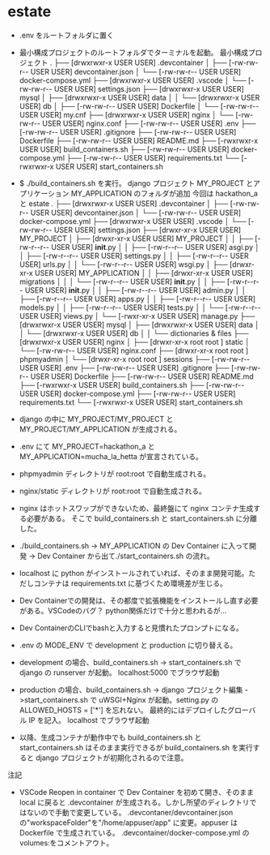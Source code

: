 # estate

- .env をルートフォルダに置く

- 最小構成プロジェクトのルートフォルダでターミナルを起動。
  最小構成プロジェクト
  .
  ├── [drwxrwxr-x USER USER] .devcontainer
  │ ├── [-rw-rw-r-- USER USER] devcontainer.json
  │ └── [-rw-rw-r-- USER USER] docker-compose.yml
  ├── [drwxrwxr-x USER USER] .vscode
  │ └── [-rw-rw-r-- USER USER] settings.json
  ├── [drwxrwxr-x USER USER] mysql
  │ ├── [drwxrwxr-x USER USER] data
  │ │ └── [drwxrwxr-x USER USER] db
  │ ├── [-rw-rw-r-- USER USER] Dockerfile
  │ └── [-rw-rw-r-- USER USER] my.cnf
  ├── [drwxrwxr-x USER USER] nginx
  │ └── [-rw-rw-r-- USER USER] nginx.conf
  ├── [-rw-rw-r-- USER USER] .env
  ├── [-rw-rw-r-- USER USER] .gitignore
  ├── [-rw-rw-r-- USER USER] Dockerfile
  ├── [-rw-rw-r-- USER USER] README.md
  ├── [-rwxrwxr-x USER USER] build_containers.sh
  ├── [-rw-rw-r-- USER USER] docker-compose.yml
  ├── [-rw-rw-r-- USER USER] requirements.txt
  └── [-rwxrwxr-x USER USER] start_containers.sh
- $ ./build_containers.sh を実行。
  django プロジェクト MY_PROJECT とアプリケーション MY_APPLICATION のフォルダが追加
  今回は hackathon_a と estate
  .
  ├── [drwxrwxr-x USER USER] .devcontainer
  │ ├── [-rw-rw-r-- USER USER] devcontainer.json
  │ └── [-rw-rw-r-- USER USER] docker-compose.yml
  ├── [drwxrwxr-x USER USER] .vscode
  │ └── [-rw-rw-r-- USER USER] settings.json
  ├── [drwxr-xr-x USER USER] MY_PROJECT
  │ ├── [drwxr-xr-x USER USER] MY_PROJECT
  │ │ ├── [-rw-r--r-- USER USER] **init**.py
  │ │ ├── [-rw-r--r-- USER USER] asgi.py
  │ │ ├── [-rw-r--r-- USER USER] settings.py
  │ │ ├── [-rw-r--r-- USER USER] urls.py
  │ │ └── [-rw-r--r-- USER USER] wsgi.py
  │ ├── [drwxr-xr-x USER USER] MY_APPLICATION
  │ │ ├── [drwxr-xr-x USER USER] migrations
  │ │ │ └── [-rw-r--r-- USER USER] **init**.py
  │ │ ├── [-rw-r--r-- USER USER] **init**.py
  │ │ ├── [-rw-r--r-- USER USER] admin.py
  │ │ ├── [-rw-r--r-- USER USER] apps.py
  │ │ ├── [-rw-r--r-- USER USER] models.py
  │ │ ├── [-rw-r--r-- USER USER] tests.py
  │ │ └── [-rw-r--r-- USER USER] views.py
  │ └── [-rwxr-xr-x USER USER] manage.py
  ├── [drwxrwxr-x USER USER] mysql
  │ ├── [drwxrwxr-x USER USER] data
  │ │ └── [drwxrwxr-x USER USER] db
  │ │ └── dictionaries & files
  ├── [drwxrwxr-x USER USER] nginx
  │ ├── [drwxr-xr-x root root ] static
  │ └── [-rw-rw-r-- USER USER] nginx.conf
  ├── [drwxr-xr-x root root ] phpmyadmin
  │ └── [drwxr-xr-x root root ] sessions
  ├── [-rw-rw-r-- USER USER] .env
  ├── [-rw-rw-r-- USER USER] .gitignore
  ├── [-rw-rw-r-- USER USER] Dockerfile
  ├── [-rw-rw-r-- USER USER] README.md
  ├── [-rwxrwxr-x USER USER] build_containers.sh
  ├── [-rw-rw-r-- USER USER] docker-compose.yml
  ├── [-rw-rw-r-- USER USER] requirements.txt
  └── [-rwxrwxr-x USER USER] start_containers.sh

- django の中に MY_PROJECT/MY_PROJECT と MY_PROJECT/MY_APPLICATION が生成される。

- .env にて MY_PROJECT=hackathon_a と MY_APPLICATION=mucha_la_hetta が宣言されている。

- phpmyadmin ディレクトリが root:root で自動生成される。

- nginx/static ディレクトリが root:root で自動生成される。

- nginx はホットスワップができないため、最終盤にて nginx コンテナ生成する必要がある。
  そこで build_containers.sh と start_containers.sh に分離した。

- ./build_containers.sh → MY_APPLICATION の Dev Container に入って開発 → Dev Container から出て./start_containers.sh の流れ。

- localhost に python がインストールされていれば、そのまま開発可能。ただしコンテナは requirements.txt に基づくため環境差が生じる。

- Dev Containerでの開発は、その都度で拡張機能をインストールし直す必要がある。VSCodeのバグ？ python関係だけで十分と思われるが…

- Dev ContainerのCLIでbashと入力すると見慣れたプロンプトになる。

- .env の MODE_ENV で development と production に切り替える。

- development の場合、build_containers.sh -> start_containers.sh で django の runserver が起動。
  localhost:5000 でブラウザ起動

- production の場合、build_containers.sh -> django プロジェクト編集 ->start_containers.sh で
  uWSGI+Nginx が起動。setting.py の ALLOWED_HOSTS = ['*'] を忘れない。
  最終的にはデプロイしたグローバル IP を記入。
  localhost でブラウザ起動

- 以降、生成コンテナが動作中でも build_containers.sh と start_containers.sh はそのまま実行できるが
  build_containers.sh を実行すると django プロジェクトが初期化されるので注意。

注記

- VSCode Reopen in container で Dev Container を初めて開き、そのまま local に戻ると
  .devcontainer が生成される。しかし所望のディレクトリではないので手動で変更している。
  .devcontaner/devcontainer.json の"workspaceFolder"を"/home/appuser/app" に変更。appuser は Dockerfile で生成されている。
  .devcontainer/docker-compose.yml の volumes:をコメントアウト。
